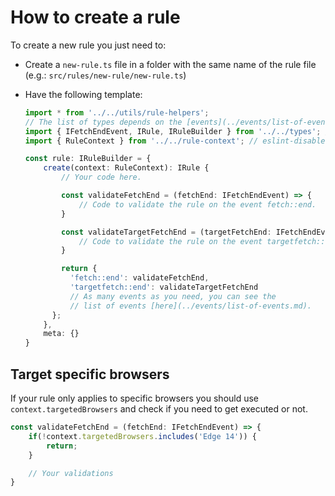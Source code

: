 # How to create a rule

To create a new rule you just need to:

* Create a `new-rule.ts` file in a folder with the same name of the rule
  file (e.g.: `src/rules/new-rule/new-rule.ts`)

* Have the following template:

  ```ts
  import * from '../../utils/rule-helpers';
  // The list of types depends on the [events](../events/list-of-events.md) you want to capture.
  import { IFetchEndEvent, IRule, IRuleBuilder } from '../../types'; // eslint-disable-line no-unused-vars
  import { RuleContext } from '../../rule-context'; // eslint-disable-line no-unused-vars

  const rule: IRuleBuilder = {
      create(context: RuleContext): IRule {
          // Your code here.

          const validateFetchEnd = (fetchEnd: IFetchEndEvent) => {
              // Code to validate the rule on the event fetch::end.
          }

          const validateTargetFetchEnd = (targetFetchEnd: IFetchEndEvent) => {
              // Code to validate the rule on the event targetfetch::end.
          }

          return {
            'fetch::end': validateFetchEnd,
            'targetfetch::end': validateTargetFetchEnd
            // As many events as you need, you can see the
            // list of events [here](../events/list-of-events.md).
        };
      },
      meta: {}
  }
  ```

## Target specific browsers

If your rule only applies to specific browsers you should use
`context.targetedBrowsers` and check if you need to get executed or not.

```ts
const validateFetchEnd = (fetchEnd: IFetchEndEvent) => {
    if(!context.targetedBrowsers.includes('Edge 14')) {
        return;
    }

    // Your validations
}
```
